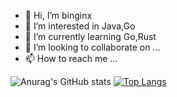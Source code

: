 - 👋 Hi, I’m binginx
- 👀 I’m interested in Java,Go
- 🌱 I’m currently learning Go,Rust
- 💞️ I’m looking to collaborate on ...
- 📫 How to reach me ...

![Anurag's GitHub stats](https://github-readme-stats.vercel.app/api?username=sdaulibin&show_icons=true&theme=radical) 
[![Top Langs](https://github-readme-stats.vercel.app/api/top-langs/?username=sdaulibin&layout=compact)](https://github.com/anuraghazra/github-readme-stats)


<!---
sdaulibin/sdaulibin is a ✨ special ✨ repository because its `README.md` (this file) appears on your GitHub profile.
You can click the Preview link to take a look at your changes.
--->
